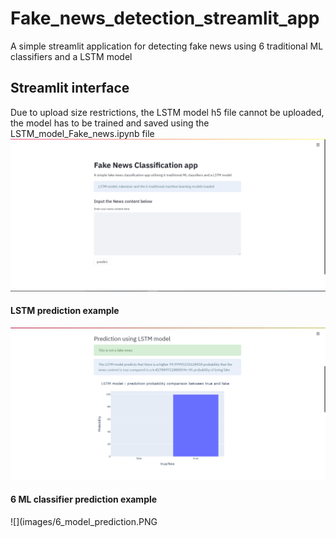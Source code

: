 # Fake_news_detection_streamlit_app
A simple streamlit application for detecting fake news using 6 traditional ML classifiers and a LSTM model
## Streamlit interface
Due to upload size restrictions, the LSTM model h5 file cannot be uploaded, the model has to be trained and saved using the LSTM_model_Fake_news.ipynb file
![](images/startup_page_st.PNG)
#### LSTM prediction example
![](images/LSTM_prediction.PNG)
#### 6 ML classifier prediction example
![](images/6_model_prediction.PNG
